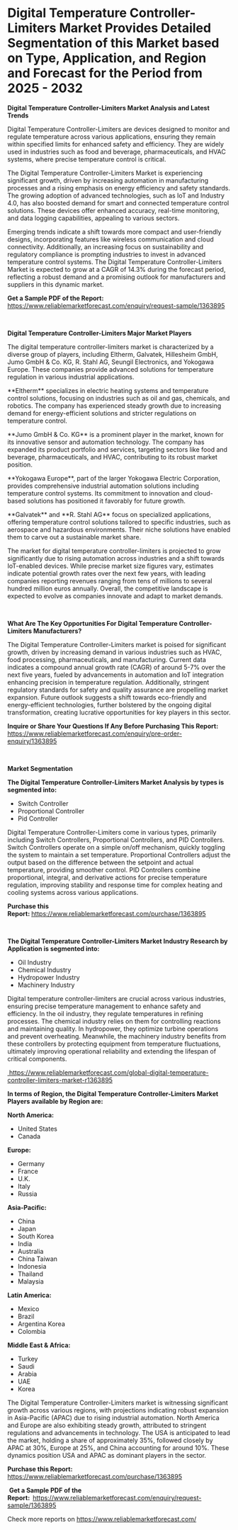 <p><h1>Digital Temperature Controller-Limiters Market Provides Detailed Segmentation of this Market based on Type, Application, and Region and Forecast for the Period from 2025 - 2032</h1></p><p><strong>Digital Temperature Controller-Limiters Market Analysis and Latest Trends</strong></p>
<p><p>Digital Temperature Controller-Limiters are devices designed to monitor and regulate temperature across various applications, ensuring they remain within specified limits for enhanced safety and efficiency. They are widely used in industries such as food and beverage, pharmaceuticals, and HVAC systems, where precise temperature control is critical.</p><p>The Digital Temperature Controller-Limiters Market is experiencing significant growth, driven by increasing automation in manufacturing processes and a rising emphasis on energy efficiency and safety standards. The growing adoption of advanced technologies, such as IoT and Industry 4.0, has also boosted demand for smart and connected temperature control solutions. These devices offer enhanced accuracy, real-time monitoring, and data logging capabilities, appealing to various sectors.</p><p>Emerging trends indicate a shift towards more compact and user-friendly designs, incorporating features like wireless communication and cloud connectivity. Additionally, an increasing focus on sustainability and regulatory compliance is prompting industries to invest in advanced temperature control systems. The Digital Temperature Controller-Limiters Market is expected to grow at a CAGR of 14.3% during the forecast period, reflecting a robust demand and a promising outlook for manufacturers and suppliers in this dynamic market.</p></p>
<p><strong>Get a Sample PDF of the Report:&nbsp;</strong> <a href="https://www.reliablemarketforecast.com/enquiry/request-sample/1363895?utm_campaign=2397&utm_medium=2&utm_source=Github&utm_content=ia&utm_term=12042025&utm_id=digital-temperature-controller-limiters">https://www.reliablemarketforecast.com/enquiry/request-sample/1363895</a></p>
<p>&nbsp;</p>
<p><strong>Digital Temperature Controller-Limiters Major Market Players</strong></p>
<p><p>The digital temperature controller-limiters market is characterized by a diverse group of players, including Eltherm, Galvatek, Hillesheim GmbH, Jumo GmbH & Co. KG, R. Stahl AG, Seungil Electronics, and Yokogawa Europe. These companies provide advanced solutions for temperature regulation in various industrial applications.</p><p>**Eltherm** specializes in electric heating systems and temperature control solutions, focusing on industries such as oil and gas, chemicals, and robotics. The company has experienced steady growth due to increasing demand for energy-efficient solutions and stricter regulations on temperature control.</p><p>**Jumo GmbH & Co. KG** is a prominent player in the market, known for its innovative sensor and automation technology. The company has expanded its product portfolio and services, targeting sectors like food and beverage, pharmaceuticals, and HVAC, contributing to its robust market position.</p><p>**Yokogawa Europe**, part of the larger Yokogawa Electric Corporation, provides comprehensive industrial automation solutions including temperature control systems. Its commitment to innovation and cloud-based solutions has positioned it favorably for future growth.</p><p>**Galvatek** and **R. Stahl AG** focus on specialized applications, offering temperature control solutions tailored to specific industries, such as aerospace and hazardous environments. Their niche solutions have enabled them to carve out a sustainable market share.</p><p>The market for digital temperature controller-limiters is projected to grow significantly due to rising automation across industries and a shift towards IoT-enabled devices. While precise market size figures vary, estimates indicate potential growth rates over the next few years, with leading companies reporting revenues ranging from tens of millions to several hundred million euros annually. Overall, the competitive landscape is expected to evolve as companies innovate and adapt to market demands.</p></p>
<p>&nbsp;</p>
<p><strong>What Are The Key Opportunities For Digital Temperature Controller-Limiters Manufacturers?</strong></p>
<p><p>The Digital Temperature Controller-Limiters market is poised for significant growth, driven by increasing demand in various industries such as HVAC, food processing, pharmaceuticals, and manufacturing. Current data indicates a compound annual growth rate (CAGR) of around 5-7% over the next five years, fueled by advancements in automation and IoT integration enhancing precision in temperature regulation. Additionally, stringent regulatory standards for safety and quality assurance are propelling market expansion. Future outlook suggests a shift towards eco-friendly and energy-efficient technologies, further bolstered by the ongoing digital transformation, creating lucrative opportunities for key players in this sector.</p></p>
<p><strong>Inquire or Share Your Questions If Any Before Purchasing This Report:</strong> <a href="https://www.reliablemarketforecast.com/enquiry/pre-order-enquiry/1363895?utm_campaign=2397&utm_medium=2&utm_source=Github&utm_content=ia&utm_term=12042025&utm_id=digital-temperature-controller-limiters">https://www.reliablemarketforecast.com/enquiry/pre-order-enquiry/1363895</a></p>
<p>&nbsp;</p>
<p><strong>Market Segmentation</strong></p>
<p><strong>The Digital Temperature Controller-Limiters Market Analysis by types is segmented into:</strong></p>
<p><ul><li>Switch Controller</li><li>Proportional Controller</li><li>Pid Controller</li></ul></p>
<p><p>Digital Temperature Controller-Limiters come in various types, primarily including Switch Controllers, Proportional Controllers, and PID Controllers. Switch Controllers operate on a simple on/off mechanism, quickly toggling the system to maintain a set temperature. Proportional Controllers adjust the output based on the difference between the setpoint and actual temperature, providing smoother control. PID Controllers combine proportional, integral, and derivative actions for precise temperature regulation, improving stability and response time for complex heating and cooling systems across various applications.</p></p>
<p><strong>Purchase this Report:&nbsp;</strong><a href="https://www.reliablemarketforecast.com/purchase/1363895?utm_campaign=2397&utm_medium=2&utm_source=Github&utm_content=ia&utm_term=12042025&utm_id=digital-temperature-controller-limiters">https://www.reliablemarketforecast.com/purchase/1363895</a></p>
<p>&nbsp;</p>
<p><strong>The Digital Temperature Controller-Limiters Market Industry Research by Application is segmented into:</strong></p>
<p><ul><li>Oil Industry</li><li>Chemical Industry</li><li>Hydropower Industry</li><li>Machinery Industry</li></ul></p>
<p><p>Digital temperature controller-limiters are crucial across various industries, ensuring precise temperature management to enhance safety and efficiency. In the oil industry, they regulate temperatures in refining processes. The chemical industry relies on them for controlling reactions and maintaining quality. In hydropower, they optimize turbine operations and prevent overheating. Meanwhile, the machinery industry benefits from these controllers by protecting equipment from temperature fluctuations, ultimately improving operational reliability and extending the lifespan of critical components.</p></p>
<p><a href="https://www.reliablemarketforecast.com/global-digital-temperature-controller-limiters-market-r1363895?utm_campaign=2397&utm_medium=2&utm_source=Github&utm_content=ia&utm_term=12042025&utm_id=digital-temperature-controller-limiters">&nbsp;https://www.reliablemarketforecast.com/global-digital-temperature-controller-limiters-market-r1363895</a></p>
<p><strong>In terms of Region, the Digital Temperature Controller-Limiters Market Players available by Region are:</strong></p>
<p>
    <p> <strong> North America: </strong>
        <ul>
            <li>United States</li>
            <li>Canada</li>
        </ul>
        </p> 
    <p> <strong> Europe: </strong>
        <ul>
            <li>Germany</li>
            <li>France</li>
            <li>U.K.</li>
            <li>Italy</li>
            <li>Russia</li>
        </ul>
        </p> 
    <p> <strong> Asia-Pacific: </strong>
        <ul>
            <li>China</li>
            <li>Japan</li>
            <li>South Korea</li>
            <li>India</li>
            <li>Australia</li>
            <li>China Taiwan</li>
            <li>Indonesia</li>
            <li>Thailand</li>
            <li>Malaysia</li>
        </ul>
        </p> 
    <p> <strong> Latin America: </strong>
        <ul>
            <li>Mexico</li>
            <li>Brazil</li>
            <li>Argentina Korea</li>
            <li>Colombia</li>
        </ul>
        </p> 
    <p> <strong> Middle East & Africa: </strong>
        <ul>
            <li>Turkey</li>
            <li>Saudi</li>
            <li>Arabia</li>
            <li>UAE</li>
            <li>Korea</li>
        </ul>
    </p>
    </p>
<p><p>The Digital Temperature Controller-Limiters market is witnessing significant growth across various regions, with projections indicating robust expansion in Asia-Pacific (APAC) due to rising industrial automation. North America and Europe are also exhibiting steady growth, attributed to stringent regulations and advancements in technology. The USA is anticipated to lead the market, holding a share of approximately 35%, followed closely by APAC at 30%, Europe at 25%, and China accounting for around 10%. These dynamics position USA and APAC as dominant players in the sector.</p></p>
<p><strong>Purchase this Report: </strong><a href="https://www.reliablemarketforecast.com/purchase/1363895?utm_campaign=2397&utm_medium=2&utm_source=Github&utm_content=ia&utm_term=12042025&utm_id=digital-temperature-controller-limiters">https://www.reliablemarketforecast.com/purchase/1363895</a></p>
<p>&nbsp;<strong>Get a Sample PDF of the Report:&nbsp;&nbsp;</strong><a href="https://www.reliablemarketforecast.com/enquiry/request-sample/1363895?utm_campaign=2397&utm_medium=2&utm_source=Github&utm_content=ia&utm_term=12042025&utm_id=digital-temperature-controller-limiters">https://www.reliablemarketforecast.com/enquiry/request-sample/1363895</a></p>
<p><strong></strong></p>
<p>Check more reports on <a href="https://www.reliablemarketforecast.com/?utm_campaign=2397&utm_medium=2&utm_source=Github&utm_content=ia&utm_term=12042025&utm_id=digital-temperature-controller-limiters">https://www.reliablemarketforecast.com/</a></p>